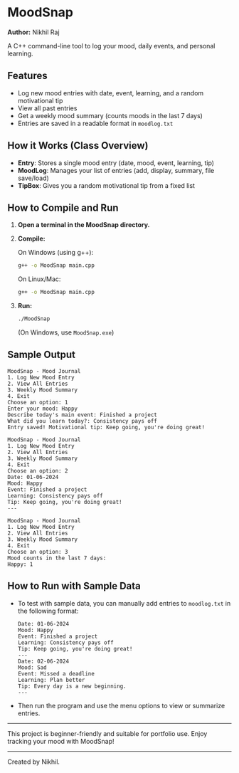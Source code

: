 # MoodSnap

**Author:** Nikhil Raj

A C++ command-line tool to log your mood, daily events, and personal learning.

## Features
- Log new mood entries with date, event, learning, and a random motivational tip
- View all past entries
- Get a weekly mood summary (counts moods in the last 7 days)
- Entries are saved in a readable format in `moodlog.txt`

## How it Works (Class Overview)
- **Entry**: Stores a single mood entry (date, mood, event, learning, tip)
- **MoodLog**: Manages your list of entries (add, display, summary, file save/load)
- **TipBox**: Gives you a random motivational tip from a fixed list

## How to Compile and Run

1. **Open a terminal in the MoodSnap directory.**
2. **Compile:**
   
   On Windows (using g++):
   ```sh
   g++ -o MoodSnap main.cpp
   ```
   On Linux/Mac:
   ```sh
   g++ -o MoodSnap main.cpp
   ```
3. **Run:**
   ```sh
   ./MoodSnap
   ```
   (On Windows, use `MoodSnap.exe`)

## Sample Output
```
MoodSnap - Mood Journal
1. Log New Mood Entry
2. View All Entries
3. Weekly Mood Summary
4. Exit
Choose an option: 1
Enter your mood: Happy
Describe today's main event: Finished a project
What did you learn today?: Consistency pays off
Entry saved! Motivational tip: Keep going, you're doing great!

MoodSnap - Mood Journal
1. Log New Mood Entry
2. View All Entries
3. Weekly Mood Summary
4. Exit
Choose an option: 2
Date: 01-06-2024
Mood: Happy
Event: Finished a project
Learning: Consistency pays off
Tip: Keep going, you're doing great!
---

MoodSnap - Mood Journal
1. Log New Mood Entry
2. View All Entries
3. Weekly Mood Summary
4. Exit
Choose an option: 3
Mood counts in the last 7 days:
Happy: 1
```

## How to Run with Sample Data
- To test with sample data, you can manually add entries to `moodlog.txt` in the following format:
  ```
  Date: 01-06-2024
  Mood: Happy
  Event: Finished a project
  Learning: Consistency pays off
  Tip: Keep going, you're doing great!
  ---
  Date: 02-06-2024
  Mood: Sad
  Event: Missed a deadline
  Learning: Plan better
  Tip: Every day is a new beginning.
  ---
  ```
- Then run the program and use the menu options to view or summarize entries.

---

This project is beginner-friendly and suitable for portfolio use. Enjoy tracking your mood with MoodSnap!

---

Created by Nikhil. 
